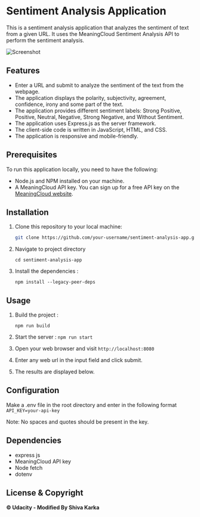 # Sentiment Analysis Application

This is a sentiment analysis application that analyzes the sentiment of text from a given URL. It uses the MeaningCloud Sentiment Analysis API to perform the sentiment analysis.

![Screenshot](https://github.com/shivapro01/sentiment-analysis-app/assets/119949395/402b2cd2-c1c2-4c1a-9bfb-cb94c83fb257)


## Features

- Enter a URL and submit to analyze the sentiment of the text from the webpage.
- The application displays the polarity, subjectivity, agreement, confidence, irony and some part of the text.
- The application provides different sentiment labels: Strong Positive, Positive, Neutral, Negative, Strong Negative, and Without Sentiment.
- The application uses Express.js as the server framework.
- The client-side code is written in JavaScript, HTML, and CSS.
- The application is responsive and mobile-friendly.

## Prerequisites

To run this application locally, you need to have the following:

- Node.js and NPM installed on your machine.
- A MeaningCloud API key. You can sign up for a free API key on the [MeaningCloud website](https://www.meaningcloud.com/developer/sentiment-analysis).

## Installation

1. Clone this repository to your local machine:

   ```bash
   git clone https://github.com/your-username/sentiment-analysis-app.git
   ```

2. Navigate to project directory

   `cd sentiment-analysis-app`

3. Install the dependencies :

   `npm install --legacy-peer-deps`

## Usage

1. Build the project :

   `npm run build`

2. Start the server :
   `npm run start`
3. Open your web browser and visit `http://localhost:8080`
4. Enter any web url in the input field and click submit.
5. The results are displayed below.

## Configuration

Make a .env file in the root directory and enter in the following format
`API_KEY=your-api-key`

Note: No spaces and quotes should be present in the key.

## Dependencies

- express js
- MeaningCloud API key
- Node fetch
- dotenv

## License & Copyright

**© Udacity - Modified By Shiva Karka**
